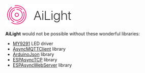 ![AiLight](images/ailight_logo.png)

**AiLight** would not be possible without these wonderful libraries:

- [MY9291](https://github.com/xoseperez/my9291) LED driver
- [AsyncMQTTClient](https://github.com/marvinroger/async-mqtt-client) library
- [ArduinoJson](https://github.com/bblanchon/ArduinoJson) library
- [ESPAsyncTCP](https://github.com/me-no-dev/ESPAsyncTCP) library
- [ESPAsyncWebServer](https://github.com/me-no-dev/ESPAsyncWebServer) library